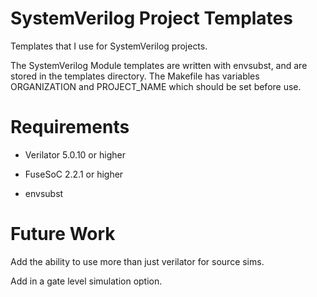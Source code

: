 # SystemVerilog Project Templates
Templates that I use for SystemVerilog projects.

The SystemVerilog Module templates are written with envsubst, and are stored in the templates directory. The Makefile has variables ORGANIZATION and PROJECT_NAME which should be set before use.

# Requirements

- Verilator 5.0.10 or higher

- FuseSoC 2.2.1 or higher

- envsubst

# Future Work

Add the ability to use more than just verilator for source sims.

Add in a gate level simulation option.
